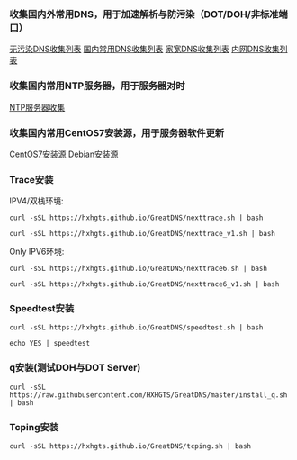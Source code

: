 ### 收集国内外常用DNS，用于加速解析与防污染（DOT/DOH/非标准端口）

[无污染DNS收集列表](/CleanDNS.md)  [国内常用DNS收集列表](/PublicDNS.md)  [家宽DNS收集列表](/BoardbandDNS.md)  [内网DNS收集列表](/LanDNS.md)

### 收集国内常用NTP服务器，用于服务器对时

[NTP服务器收集](/ntp.md)

### 收集国内常用CentOS7安装源，用于服务器软件更新

[CentOS7安装源](/AddSource_CentOS7.md) [Debian安装源](/AddSource_Debian.md)

### Trace安装

IPV4/双栈环境:
```
curl -sSL https://hxhgts.github.io/GreatDNS/nexttrace.sh | bash
```
```
curl -sSL https://hxhgts.github.io/GreatDNS/nexttrace_v1.sh | bash
```
Only IPV6环境:
```
curl -sSL https://hxhgts.github.io/GreatDNS/nexttrace6.sh | bash
```
```
curl -sSL https://hxhgts.github.io/GreatDNS/nexttrace6_v1.sh | bash
```
### Speedtest安装

```
curl -sSL https://hxhgts.github.io/GreatDNS/speedtest.sh | bash

echo YES | speedtest
```

### q安装(测试DOH与DOT Server)

```
curl -sSL https://raw.githubusercontent.com/HXHGTS/GreatDNS/master/install_q.sh | bash
```

### Tcping安装

```
curl -sSL https://hxhgts.github.io/GreatDNS/tcping.sh | bash
```
